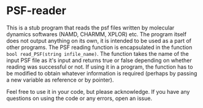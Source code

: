 # PSF-reader

This is a stub program that reads the psf files written by molecular dynamics softwares (NAMD, CHARMM, XPLOR) etc. The program itself does not output anything on its own, it is intended to be used as a part of other programs. The PSF reading function is encapsulated in the function `bool read_PSF(string infile_name)`. The function takes the name of the input PSF file as it's input and returns true or false depending on whether reading was successful or not. If using it in a program, the function has to be modified to obtain whatever information is required (perhaps by passing a new variable as reference or by pointer).


Feel free to use it in your code, but please acknowledge. If you have any questions on using the code or any errors, open an issue.
